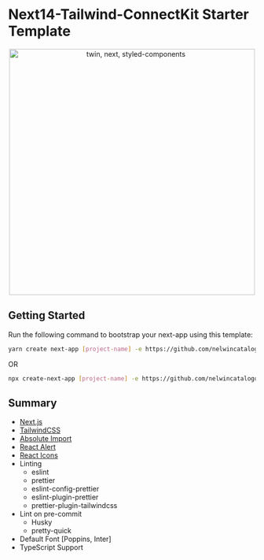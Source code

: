 # Next14-Tailwind-ConnectKit Starter Template

<p align="center">
  <img src="https://res.cloudinary.com/practicaldev/image/fetch/s--9bipHLLn--/c_imagga_scale,f_auto,fl_progressive,h_420,q_auto,w_1000/https://dev-to-uploads.s3.amazonaws.com/uploads/articles/wwy6cp17cco1zk8wn0kb.jpeg" alt="twin, next, styled-components" width="500">
</p>

## Getting Started

Run the following command to bootstrap your next-app using this template:

```bash
yarn create next-app [project-name] -e https://github.com/nelwincatalogo/next14-tailwind-connectkit
```

OR

```bash
npx create-next-app [project-name] -e https://github.com/nelwincatalogo/next14-tailwind-connectkit
```

## Summary

- [Next.js](https://nextjs.org)
- [TailwindCSS](https://tailwindcss.com/)
- [Absolute Import](https://nextjs.org/docs/advanced-features/module-path-aliases)
- [React Alert](https://www.npmjs.com/package/react-alert)
- [React Icons](https://react-icons.github.io/react-icons/search)
- Linting
  - eslint
  - prettier
  - eslint-config-prettier
  - eslint-plugin-prettier
  - prettier-plugin-tailwindcss
- Lint on pre-commit
  - Husky
  - pretty-quick
- Default Font [Poppins, Inter]
- TypeScript Support
